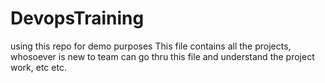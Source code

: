 # DevopsTraining
using this repo for demo purposes
This file contains all the projects, whosoever is new to team can go thru this file and understand the project work, etc etc.
